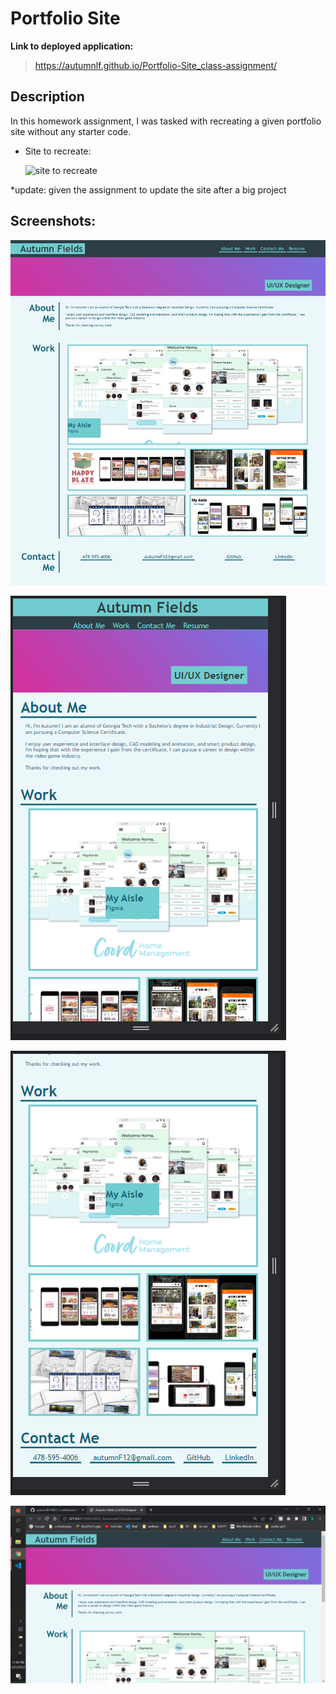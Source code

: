 # Portfolio Site



**Link to deployed application:**
>https://autumnlf.github.io/Portfolio-Site_class-assignment/


## Description
In this homework assignment, I was tasked with recreating a given portfolio site without any starter code. 
*   Site to recreate:
    
    ![site to recreate](./assets/02-advanced-css-homework-demo.gif)

*update: given the assignment to update the site after a big project

## Screenshots:

![Capture of deployed application](./assets/screencapture-127-0-0-1-5500-HW02-AdvancedCSS-index-html-2022-03-22-23_05_12.png)

![Capture of deployed application](./assets/Capture1.PNG)

![Capture of deployed application](./assets/Capture2.PNG)

![Screen capture of desktop](./assets/Capture.PNG)
